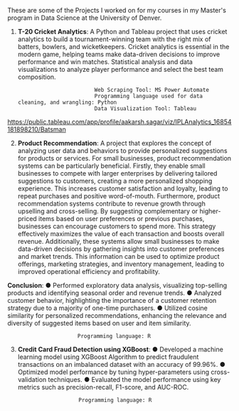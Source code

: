These are some of the Projects I worked on for my courses in my Master's program in Data Science at the University of Denver.


1. **T-20 Cricket Analytics**: A Python and Tableau project that uses cricket analytics to build a tournament-winning team with the right mix of batters, bowlers, and wicketkeepers.
                               Cricket analytics is essential in the modern game, helping teams make data-driven decisions to improve performance and win matches.
                               Statistical analysis and data visualizations to analyze player performance and select the best team composition.

                               Web Scraping Tool: MS Power Automate
                               Programming language used for data cleaning, and wrangling: Python
                               Data Visualization Tool: Tableau
   
https://public.tableau.com/app/profile/aakarsh.sagar/viz/IPLAnalytics_16854181898210/Batsman


2. **Product Recommendation**: A project that explores the concept of analyzing user data and behaviors to provide personalized suggestions for products or services.
                           For small businesses, product recommendation systems can be particularly beneficial. 
                           Firstly, they enable small businesses to compete with larger enterprises by delivering tailored suggestions to customers, creating a more personalized shopping experience. This increases customer satisfaction and loyalty, leading to repeat purchases and positive word-of-mouth.
                           Furthermore, product recommendation systems contribute to revenue growth through upselling and cross-selling. By suggesting complementary or higher-priced items based on user preferences or previous purchases, businesses can encourage customers to spend more. This strategy effectively maximizes the value of each transaction and boosts overall revenue.
                           Additionally, these systems allow small businesses to make data-driven decisions by gathering insights into customer preferences and market trends. This information can be used to optimize product offerings, marketing strategies, and inventory management, leading to improved operational efficiency and profitability.

**Conclusion**: 
                          ● Performed exploratory data analysis, visualizing top-selling products and identifying seasonal order and revenue trends.
                          ● Analyzed customer behavior, highlighting the importance of a customer retention strategy due to a majority of one-time purchasers.
                          ● Utilized cosine similarity for personalized recommendations, enhancing the relevance and diversity of suggested items based on user and item similarity.
                        
                          Programming language: R

3. **Credit Card Fraud Detection using XGBoost**: 
                          ●	Developed a machine learning model using XGBoost Algorithm to predict fraudulent transactions on an imbalanced dataset with an accuracy of 99.96%.
                          ●	Optimized model performance by tuning hyper-parameters using cross-validation techniques.
                          ●	Evaluated the model performance using key metrics such as precision-recall, F1-score, and AUC-ROC.


                          Programming language: R

